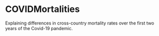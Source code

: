 # COVIDMortalities
Explaining differences in cross-country mortality rates over the first two years of the Covid-19 pandemic.
